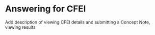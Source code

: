 # Answering for CFEI

Add description of viewing CFEI details and submitting a Concept Note, viewing results 

